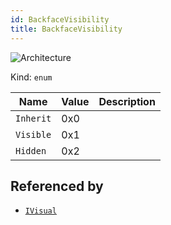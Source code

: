 ```yaml
---
id: BackfaceVisibility
title: BackfaceVisibility
---
```


![Architecture](https://img.shields.io/badge/architecture-new_only-blue)

Kind: `enum`

| Name |  Value | Description |
|--|--|--|
|`Inherit` | 0x0  |  |
|`Visible` | 0x1  |  |
|`Hidden` | 0x2  |  |

## Referenced by
- [`IVisual`](IVisual)
